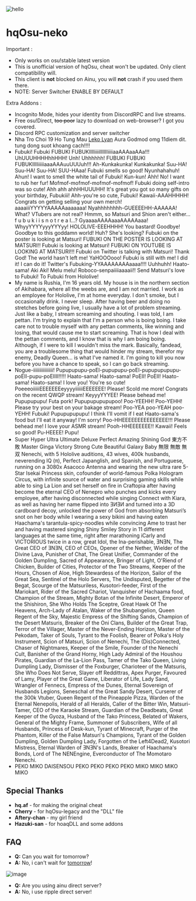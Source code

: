 ![hello](https://zoo.hololive.wtf/i/1cj59aah.png)
# hqOsu-neko

Important :
- Only works on osu!stable latest version
- This is unofficial version of hqOsu, cheat won't be updated. Only client compatibility will.
- This client is **not** blocked on Ainu, you will **not** crash if you used them there.
- NOTE: Server Switcher ENABLE BY DEFAULT

Extra Addons :
- Incognito Mode, hides your identity from DiscordRPC and live streams.
- Free osu!Direct, ~~too poor~~ lazy to download on web-browser? I got you covered.
- Discord RPC customization and server switcher
- Nha Tro Choi 19 Ho Tung Mau [Leko Lyan](https://zoo.hololive.wtf/i/fk0nekax.png) Aura Godmod omg 11diem dit. tung dong suot khoang cach!!!!
- Fubuki! Fubuki FUBUKI FUBUKIIIIiiiiIIIIIIiiiiaaAAAaaAAa!!! UhUUUHHHHhhHHH! Unh! Uhhhhhh! FUBUKI FUBUKI FUBUKIIIIiiiiiaaaAAAuuUUUuh!!! Ah-Kunkakunka! Kunkakunka! Suu-HA! Suu-HA! Suu-HA! SUU-HAaa! Fubuki smells so good! Nyunhahahuh! Ahun! I want to smell the white tail of Fubuki! Kun-kun! Ahh! No! I want to rub her fur! Mofmof-mofmof-mofmof-mofmof! Fubuki doing self-intro was so cute! Ahh ahh ahhHHUUUHH! It's great you got so many gifts on your birthday, Fubukiii! Ahh-you're so cute, Fubuki! Kawaii-AAAHHHHH! Congrats on getting selling your own merch! aaaaiiiYYYYYAAAAAaaaaaaa! Nyahhhhhhhh-GUEEEEHH-AAAAAA! What? VTubers are not real? Hmmm, so Matsuri and Shion aren't either... f u b u k i i s n o t r e a l...? GyaaaaAAAAaaaAAAAAaaa! WhyyYYYYyyyYYYyy! HOLOLIVE-EEEHHHH! You bastard! Goodbye! Goodbye to this goddamn world! Huh? She's looking? Fubuki on the poster is looking at Matsuri! FUBUKI ON THE POSTER IS LOOKING AT MATSURI!! Fubuki is looking at Matsuri! FUBUKI ON YOUTUBE IS LOOKING AT MATSURI!!! Fubuki on Twitter is talking with Matsuri! Thank God! The world hasn't left me! YaHOOOooo! Fubuki is still with me! I did it! I can do it! Twitter's Fubuking-YYAAAAAAAAaaaa!!!! Uuhhuhh! Haato-sama! Aki Aki! Melu melu! Roboco-senpaiiiiaaaaii!! Send Matsuri's love to Fubuki! To Fubuki from Hololive!
- My name is Rushia, I'm 16 years old. My house is in the northern section of Akihabara, where all the weebs are, and I am not married. I work as an employee for Hololive, I'm at home everyday. I don't smoke, but I occasionally drink. I never sleep. After having beer and doing no stretches before going live, I usually have a lot of problem streaming. Just like a baby, I stream screaming and shouting. I was told, I am pettan. I'm trying to explain that I'm a person who is boing boing. I take care not to trouble myself with any pettan comments, like winning and losing, that would cause me to start screaming. That is how I deal with the pettan comments, and I know that is why I am boing boing. Although, if I were to kill I wouldn't miss the mark. Basically, fandead, you are a troublesome thing that would hinder my stream, therefor my enemy, Deadly Queen... is what I've named it. I'm going to kill you now before you have a chance to speak, so I can go back streaming.
- Nogue-iiiiiiiiiiiiiiii! Pupupupupu-poEI-pupupupu-poEI-pupupupupupu-poEII-pupu-poEIIII!!!!! Haato-sama! Haato-sama! PoEII! PoEII! Haato-sama! Haato-sama! I love you! You're so cute! PoeeeoiiiiiEEEEEEEeyyyyiiiiiiEEEEEEE! Please! Scold me more! Congrats on the recent QWQP stream! KeyyyYYYEE! Please behead me! Pupupupupu! Futa pork! Pupupupupupupoo! Poo-YEEHH! Poo-YEHH! Please try your best on your bakage stream! Poo-YEA poo-YEAH poo-YEHH! Fubuki! Pupupupupupu! I think I'll vomit if I eat Haato-sama's food but I'll eat it anyway! I'm sorry! Poo-HHEEEEEEEEEEEEEEE!!! Please behead me! I love your ASMR stream! Pooh-HHEEEEEEE!! Kawaii! Feels so good! Pu-HEEEE! Pupu!
- Super Hyper Ultra Ultimate Deluxe Perfect Amazing Shining God 東方不敗 Master Ginga Victory Strong Cute Beautiful Galaxy Baby 無限 無敵 無双 Nenechi, with 5 Hololive auditions, 43 wives, 400k husbands, neverending IQ (π), Perfect Japanglish, and Spanish, and Portuguese, running on a 3080x Asacoco Antenna and wearing the new ultra rare 5-Star Isekai Princess skin, cofounder of world-famous Polka Hologram Circus, with infinite source of water and surprising gaming skills while able to sing La Lion and set herself on fire in Craftopia after having become the eternal CEO of Nenepro who punches and kicks every employee, after having disconnected while singing Connect with Kiara, as well as having her name flipped into ƎИƎИ and turned into a 3D cardboard decoy, unlocked the power of God from absorbing Matsuri’s snot on her body while I wearing
  a sexy bikini and having eaten Haachama's tarantula-spicy-noodles while convincing Ame to trast her and having mastered singing Shiny Smiley Story in 11 different languages at the same time, right after marathoning iCarly and VICTORIOUS twice in a row, great Idol, the Ina-perishable, ƎNƎN, The Great CEO of ƎNƎN, CEO of CEOs, Opener of the Nether, Wielder of the Divine Lava, Punisher of Chat, The Great Unifier, Commander of the Golden Dumpling, Sacred of Appearance, Bringer of Light, O'Riend of Chicken, Builder of Cities, Protector of the Two Streams, Keeper of
  the Hours, Chosen of Aloe, High Stewardess of the Horizon, Sailor of the Great Sea, Sentinel of the Holo Servers, The Undisputed, Begetter of the Begat, Scourge of the Matsuriless, Kusotori-feeder, First of the Mariokart, Rider of the Sacred Chariot, Vanquisher of Hachaama food, Champion of the Stream, Mighty Botan of the Infinite Desert, Emperor of the Shishiron, She Who Holds The Sceptre, Great Hawk Of The Heavens, Arch-Lady of Atalan, Waker of the Shubangelion, Queen Regent of the Sky, Majestic Empress of the Shifting Sands, Champion of the Desert Matsuris, Breaker of
  the Oni Clans, Builder of the Great Trap, Terror of the Villager, Master of the Never-Ending Horizon, Master of the Pekodam, Taker of Souls, Tyrant to the Foolish, Bearer of Polka's Holy Instrument, Scion of Matsuri, Scion of Nenechi, The (Dis)Connected, Chaser of Nightmares, Keeper of the Smile, Founder of the Nenechi Cult, Banisher of the Grand Horny, High Lady Admiral of the Houshou Pirates, Guardian of the La-Lion Pass, Tamer of the Tako Queen, Living Dumpling Lady, Dismisser of the Foxburger, Charioteer of the Matsuris, She Who Does Not Serve,
  Slayer off Reddittras, Apex Purger, Favoured of Lamy, Player of the Great Game, Liberator of Life, Lady Sand, Wrangler of Fennecs, Empress of the Dunes, Eternal Sovereign of Husbands Legions, Seneschal of the Great Sandy Desert, Curserer of the 300k Vtuber, Queen Regent of the Pineapple Pizza, Warden of the Eternal Nenepolis, Herald of all Heralds, Caller of the Bitter Win, Matsuri-Tamer, CEO of the Karaoke Stream, Guardian of the Deadbeats, Great Keeper of the Gyoza, Husband of the Tako Princess, Belated of Wakers, General of the Mighty Frame, Summoner of
  Subscribers, Wife of all Husbands, Princess of Desk-kun, Tyrant of Minecraft, Purger of the Phantom, Killer of the False Matsuri's Champions, Tyrant of the Golden Dumpling, Golden Dumpling Lady, Forgotten of the Left4Dead2, Kusotori Mistress, Eternal Warden of ƎNƎN's Lands, Breaker of Haachama's Bonds, Lord of The NENEngine, Everconductor of The Momotaro Nenechi.
- PEKO MIKO DAISENSOU
  PEKO PEKO PEKO PEKO
  MIKO MIKO MIKO MIKO


## Special Thanks
- **hq.af** - for making the original cheat
- **Cherry** - for hqOsu-legacy and the "DLL" file
- **Aftery-chan** - my girl friend
- **Hazuki-san** - for hoaqDLL and some addons

## FAQ
- **Q:** Can you wait for tomorrow?
- **A:** No, i can't wait for [tomorrow](https://zoo.hololive.wtf/i/qt2cy4mb.png)!

![image](https://zoo.hololive.wtf/i/31pp9joj.png)
- **Q:** Are you using ainu direct server?
- **A:** No, i use ripple direct server!
